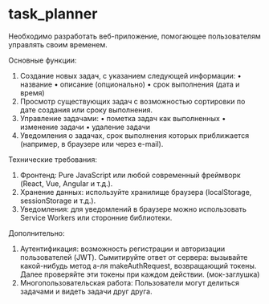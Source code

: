 # task_planner
Необходимо разработать веб-приложение, помогающее пользователям управлять своим временем.

Основные функции:
1.	Создание новых задач, с указанием следующей информации:
•	название 
•	описание (опционально)
•	срок выполнения (дата и время)
2.	Просмотр существующих задач с возможностью сортировки по дате создания или сроку выполнения.
3.	Управление задачами:
•	пометка задач как выполненных
•	изменение задачи
•	удаление задачи
4.	Уведомления о задачах, срок выполнения которых приближается (например, в браузере или через e-mail).

Технические требования:
1.	Фронтенд: Pure JavaScript или любой современный фреймворк (React, Vue, Angular и т.д.).
2.	Хранение данных: используйте хранилище браузера (localStorage, sessionStorage и т.д.).
3.	Уведомления: для уведомлений в браузере можно использовать Service Workers или сторонние библиотеки. 

Дополнительно:
1.	Аутентификация: возможность регистрации и авторизации пользователей (JWT). Сымитируйте ответ от сервера: вызывайте какой-нибудь метод а-ля makeAuthRequest, возвращающий токены. Далее проверяйте эти токены при каждом действии. (мок-заглушка)
2.	Многопользовательская работа: Пользователи могут делиться задачами и видеть задачи друг друга.
